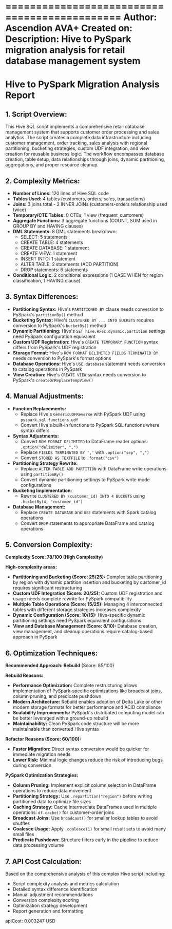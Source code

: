 =============================================
Author:        Ascendion AVA+
Created on:    
Description:   Hive to PySpark migration analysis for retail database management system
=============================================

# Hive to PySpark Migration Analysis Report

## 1. Script Overview:
This Hive SQL script implements a comprehensive retail database management system that supports customer order processing and sales analytics. The script creates a complete data infrastructure including customer management, order tracking, sales analysis with regional partitioning, bucketing strategies, custom UDF integration, and view creation for reusable business logic. The workflow encompasses database creation, table setup, data relationships through joins, dynamic partitioning, aggregations, and proper resource cleanup.

## 2. Complexity Metrics:
* **Number of Lines:** 120 lines of Hive SQL code
* **Tables Used:** 4 tables (customers, orders, sales, transactions)
* **Joins:** 3 joins total - 2 INNER JOINs (customers-orders relationship used twice)
* **Temporary/CTE Tables:** 0 CTEs, 1 view (frequent_customers)
* **Aggregate Functions:** 3 aggregate functions (COUNT, SUM used in GROUP BY and HAVING clauses)
* **DML Statements:** 8 DML statements breakdown:
  - SELECT: 5 statements
  - CREATE TABLE: 4 statements
  - CREATE DATABASE: 1 statement
  - CREATE VIEW: 1 statement
  - INSERT INTO: 1 statement
  - ALTER TABLE: 2 statements (ADD PARTITION)
  - DROP statements: 6 statements
* **Conditional Logic:** 2 conditional expressions (1 CASE WHEN for region classification, 1 HAVING clause)

## 3. Syntax Differences:
* **Partitioning Syntax:** Hive's `PARTITIONED BY` clause needs conversion to PySpark's `partitionBy()` method
* **Bucketing Syntax:** Hive's `CLUSTERED BY ... INTO BUCKETS` requires conversion to PySpark's `bucketBy()` method
* **Dynamic Partitioning:** Hive's `SET hive.exec.dynamic.partition` settings need PySpark configuration equivalent
* **Custom UDF Registration:** Hive's `CREATE TEMPORARY FUNCTION` syntax differs from PySpark's UDF registration
* **Storage Format:** Hive's `ROW FORMAT DELIMITED FIELDS TERMINATED BY` needs conversion to PySpark's format options
* **Database Operations:** Hive's `USE database` statement needs conversion to catalog operations in PySpark
* **View Creation:** Hive's `CREATE VIEW` syntax needs conversion to PySpark's `createOrReplaceTempView()`

## 4. Manual Adjustments:
* **Function Replacements:**
  - Replace Hive's `GenericUDFReverse` with PySpark UDF using `pyspark.sql.functions.udf`
  - Convert Hive's built-in functions to PySpark SQL functions where syntax differs
* **Syntax Adjustments:**
  - Convert `ROW FORMAT DELIMITED` to DataFrame reader options: `.option("delimiter", ",")`
  - Replace `FIELDS TERMINATED BY ','` with `.option("sep", ",")`
  - Convert `STORED AS TEXTFILE` to `.format("csv")`
* **Partitioning Strategy Rewrite:**
  - Replace `ALTER TABLE ADD PARTITION` with DataFrame write operations using `partitionBy()`
  - Convert dynamic partitioning settings to PySpark write mode configurations
* **Bucketing Implementation:**
  - Rewrite `CLUSTERED BY (customer_id) INTO 4 BUCKETS` using `.bucketBy(4, "customer_id")`
* **Database Management:**
  - Replace `CREATE DATABASE` and `USE` statements with Spark catalog operations
  - Convert `DROP` statements to appropriate DataFrame and catalog operations

## 5. Conversion Complexity:
**Complexity Score: 78/100 (High Complexity)**

**High-complexity areas:**
* **Partitioning and Bucketing (Score: 25/25):** Complex table partitioning by region with dynamic partition insertion and bucketing by customer_id requires significant restructuring
* **Custom UDF Integration (Score: 20/25):** Custom UDF registration and usage needs complete rewrite for PySpark compatibility
* **Multiple Table Operations (Score: 15/25):** Managing 4 interconnected tables with different storage strategies increases complexity
* **Dynamic Configuration (Score: 10/15):** Hive-specific dynamic partitioning settings need PySpark equivalent configurations
* **View and Database Management (Score: 8/10):** Database creation, view management, and cleanup operations require catalog-based approach in PySpark

## 6. Optimization Techniques:
**Recommended Approach: Rebuild** (Score: 85/100)

**Rebuild Reasons:**
* **Performance Optimization:** Complete restructuring allows implementation of PySpark-specific optimizations like broadcast joins, column pruning, and predicate pushdown
* **Modern Architecture:** Rebuild enables adoption of Delta Lake or other modern storage formats for better performance and ACID compliance
* **Scalability Improvements:** PySpark's distributed computing model can be better leveraged with a ground-up rebuild
* **Maintainability:** Clean PySpark code structure will be more maintainable than converted Hive syntax

**Refactor Reasons (Score: 60/100):**
* **Faster Migration:** Direct syntax conversion would be quicker for immediate migration needs
* **Lower Risk:** Minimal logic changes reduce the risk of introducing bugs during conversion

**PySpark Optimization Strategies:**
* **Column Pruning:** Implement explicit column selection in DataFrame operations to reduce data movement
* **Partitioning Strategy:** Use `.repartition("region")` before writing partitioned data to optimize file sizes
* **Caching Strategy:** Cache intermediate DataFrames used in multiple operations: `df.cache()` for customer-order joins
* **Broadcast Joins:** Use `broadcast()` for smaller lookup tables to avoid shuffles
* **Coalesce Usage:** Apply `.coalesce(1)` for small result sets to avoid many small files
* **Predicate Pushdown:** Structure filters early in the pipeline to reduce data processing volume

## 7. API Cost Calculation:

Based on the comprehensive analysis of this complex Hive script including:
* Script complexity analysis and metrics calculation
* Detailed syntax difference identification
* Manual adjustment recommendations
* Conversion complexity scoring
* Optimization strategy development
* Report generation and formatting

apiCost: 0.003247 USD